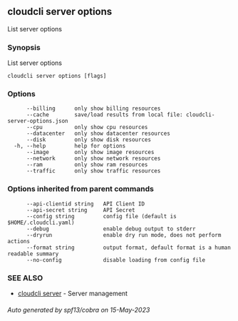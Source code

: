 ## cloudcli server options

List server options

### Synopsis

List server options

```
cloudcli server options [flags]
```

### Options

```
      --billing      only show billing resources
      --cache        save/load results from local file: cloudcli-server-options.json
      --cpu          only show cpu resources
      --datacenter   only show datacenter resources
      --disk         only show disk resources
  -h, --help         help for options
      --image        only show image resources
      --network      only show network resources
      --ram          only show ram resources
      --traffic      only show traffic resources
```

### Options inherited from parent commands

```
      --api-clientid string   API Client ID
      --api-secret string     API Secret
      --config string         config file (default is $HOME/.cloudcli.yaml)
      --debug                 enable debug output to stderr
      --dryrun                enable dry run mode, does not perform actions
      --format string         output format, default format is a human readable summary
      --no-config             disable loading from config file
```

### SEE ALSO

* [cloudcli server](cloudcli_server.md)	 - Server management

###### Auto generated by spf13/cobra on 15-May-2023
